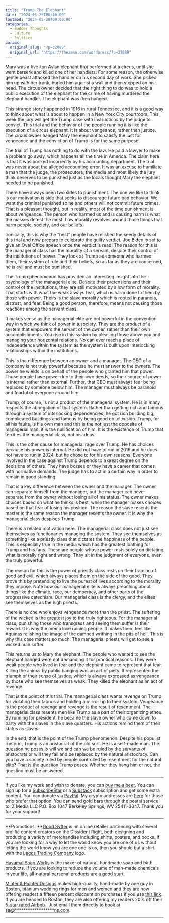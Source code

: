 ```yaml
---
title: "Trump The Elephant"
date: "2024-05-28T00:00:00"
lastmod: "2024-05-28T00:00:00"
categories:
  - Badder Thoughts
  - Culture
  - Politics
params:
  original_slug: "?p=32089"
  original_url: "https://thezman.com/wordpress/?p=32089"
---
```


Mary was a five-ton Asian elephant that performed at a circus, until she
went berserk and killed one of her handlers. For some reason, the
otherwise gentle beast attacked the handler on his second day of work.
She picked him up with her trunk, hurled him against a wall and then
stepped on his head. The circus owner decided that the right thing to do
was to hold a public execution of the elephant for the crime of having
murdered the elephant handler. The elephant was then hanged.

This strange story happened in 1916 in rural Tennessee, and it is a good
way to think about what is about to happen in a New York City courtroom.
This week the jury will get the Trump case with instructions by the
judge to convict. This trial and the behavior of the people running it
is like the execution of a circus elephant. It is about vengeance,
rather than justice. The circus owner hanged Mary the elephant to
satisfy the lust for vengeance and the conviction of Trump is for the
same purpose.

The trial of Trump has nothing to do with the law. He paid a lawyer to
make a problem go away, which happens all the time in America. The claim
here is that it was booked incorrectly by his accounting department. The
trial was never about the alleged accounting error. It was an excuse to
humiliate a man that the judge, the prosecutors, the media and most
likely the jury think deserves to be punished just as the locals thought
Mary the elephant needed to be punished.

There have always been two sides to punishment. The one we like to think
is our motivation is side that seeks to discourage future bad behavior.
We want the criminal punished so he and others will not commit future
crimes. That is a pleasant thought, but in reality, most of the time
punishment is about vengeance. The person who harmed us and is causing
harm is what the masses detest the most. Low morality revolves around
those things that harm people, society, and our beliefs.

Ironically, this is why the “best” people have relished the seedy
details of this trial and now prepare to celebrate the guilty verdict.
Joe Biden is set to give an Oval Office speech once the verdict is read.
The reason for this is the managerial class has the morality of a
servant, despite their control of the institutions of power. They look
at Trump as someone who harmed them, their system of rule and their
beliefs, so as far as they are concerned, he is evil and must be
punished.

The Trump phenomenon has provided an interesting insight into the
psychology of the managerial elite. Despite their pretensions and their
control of the institutions, they are still motivated by a low form of
morality. That starts with what the weak always fear, which is harm done
to them by those with power. Theirs is the slave morality which is
rooted in paranoia, distrust, and fear. Being a good person, therefore,
means not causing those reactions among the servant class.

It makes sense as the managerial elite are not powerful in the
convention way in which we think of power in a society. They are the
product of a system that empowers the servant of the owner, rather than
their own accomplishments. You rise in this system by pleasing those
above you and managing your horizontal relations. No can ever reach a
place of independence within the system as the system is built upon
interlocking relationships within the institutions.

This is the difference between an owner and a manager. The CEO of a
company is not truly powerful because he must answer to the owners. The
power he wields is on behalf of the people who granted him that power.
Those people have power due to their own deeds, so their source of power
is internal rather than external. Further, that CEO must always fear
being replaced by someone below him. The manager must always be paranoid
and fearful of everyone around him.

Trump, of course, is not a product of the managerial system. He is in
many respects the abnegation of that system. Rather than getting rich
and famous through a system of interlocking dependencies, he got rich
building big, complicated buildings and famous by being good on
television. Trump, for all his faults, is his own man and this is the
not just the opposite of managerial man, it is the nullification of him.
It is the existence of Trump that terrifies the managerial class, not
his ideas.

This is the other cause for managerial rage over Trump. He has choices
because his power is internal. He did not have to run in 2016 and he
does not have to run in 2024, but he chose to for his own reasons.
Everyone involved in the case against Trump depends to a great degree on
the decisions of others. They have bosses or they have a career that
comes with normative demands. The judge has to act in a certain way in
order to remain in good standing.

That is a key difference between the owner and the manager. The owner
can separate himself from the manager, but the manager can never
separate from the owner without losing all of his status. The owner
makes choices based on what he thinks is best, while the manager makes
choices based on that fear of losing his position. The reason the slave
resents the master is the same reason the manager resents the owner. It
is why the managerial class despises Trump.

There is a related motivation here. The managerial class does not just
see themselves as functionaries managing the system. They see themselves
as something like a priestly class that dictates the happiness of the
people. This is especially true in the media which has the greatest
loathing for Trump and his fans. These are people whose power rests
solely on dictating what is morally right and wrong. They sit in the
judgment of everyone, even the truly powerful.

The reason for this is the power of priestly class rests on their
framing of good and evil, which always places them on the side of the
good. They prove this by pretending to live the purest of lives
according to the morality they impose. Note how our managerial elite is
always preaching about things like the climate, race, our democracy, and
other parts of the progressive catechism. Our managerial class is the
clergy, and the elites see themselves as the high priests.

There is no one who enjoys vengeance more than the priest. The suffering
of the wicked is the greatest joy to the truly righteous. For the
managerial class, punishing those who transgress and seeing them suffer
is their reward. It is why the media love ruining people. It makes them
feel like Aquinas relishing the image of the damned writhing in the pits
of hell. This is why this case matters so much. The managerial priests
will get to see a wicked man suffer.

This returns us to Mary the elephant. The people who wanted to see the
elephant hanged were not demanding it for practical reasons. They were
weak people who lived in fear and the elephant came to represent that
fear. Killing the animal by public hanging was an act of piety. It
represented the triumph of their sense of justice, which is always
expressed as vengeance by those who see themselves as weak. They killed
the elephant as an act of revenge.

That is the point of this trial. The managerial class wants revenge on
Trump for violating their taboos and holding a mirror up to their
system. Vengeance is the product of revenge and revenge is the result of
resentment. The managerial class resents men like Trump as a part of
their organizing ethos. By running for president, he became the slave
owner who came down to party with the slaves in the slave quarters. His
actions remind them of their status as slaves.

In the end, that is the point of the Trump phenomenon. Despite his
populist rhetoric, Trump is an aristocrat of the old sort. He is a
self-made man. The question he poses is will we and can we be ruled by
the servants of aristocrats or will they fail and be replaced by the
natural aristocracy. Can you have a society ruled by people controlled
by resentment for the natural elite? That is the question Trump poses.
Whether they hang him or not, the question must be answered.

------------------------------------------------------------------------

If you like my work and wish to donate, you can
<a href="https://www.buymeacoffee.com/mujolulu" rel="noopener"
target="_blank">buy me a beer</a>. You can sign up for a
<a href="https://www.subscribestar.com/the-z-blog" rel="noopener"
target="_blank">SubscribeStar</a> or a
<a href="https://thedissident.substack.com/" rel="noopener"
target="_blank">Substack</a> subscription and get some extra content.
You can donate via <a
href="https://www.paypal.com/donate/?cmd=_s-xclick&amp;hosted_button_id=UDAS2Q8JYA6CN&amp;source=url"
rel="noopener" target="_blank">PayPal</a>. My crypto addresses are
<a href="https://thezman.com/wordpress/?page_id=22713" rel="noopener"
target="_blank">here</a> for those who prefer that option. You can send
gold bars through the postal service to: Z Media LLC P.O. Box 1047
Berkeley Springs, WV 25411-3047. Thank you for your support!

------------------------------------------------------------------------

**Promotions: **<a href="https://goodsvffer.com/" rel="noopener" target="_blank">Good
Svffer</a> is an online retailer partnering with several prolific
content creators on the Dissident Right, both designing and producing a
variety of merchandise including shirts, posters, and books. If you are
looking for a way to let the world know you are one of us without
letting the world know you are one one is us, then you should but a
shirt with the
<a href="https://goodsvffer.com/products/lagos-trading-company"
rel="noopener" target="_blank">Lagos Trading Company</a> logo.

<a href="https://havamalsoapworks.com/" rel="noopener"
target="_blank">Havamal Soap Works</a> is the maker of natural, handmade
soap and bath products. If you are looking to reduce the volume of
man-made chemicals in your life, all-natural personal products are a
good start.

<a href="https://www.minterandrichterdesigns.com/"
rel="noreferrer nofollow noopener" target="_blank">Minter &amp; Richter
Designs</a> makes high-quality, hand-made by one guy in Boston, titanium
wedding rings for men and women and they are now offering readers a
fifteen percent discount on purchases if you use
<a href="https://www.minterandrichterdesigns.com/discount/ZMAN"
rel="noreferrer nofollow noopener" target="_blank">this link</a>.
<span class="highlight"><span class="colour"><span class="font"><span class="size">If
you are headed to Boston, they are also offering my readers 20% off
their <a
href="https://www.airbnb.com/users/7988017/listings?user_id=7988017&amp;s=3"
rel="noopener noreferrer" target="_blank">5-star rated Airbnb</a>.  Just
email them directly to book at
<a href="mailto:sa***@*********************ns.com"
data-original-string="qc2iGkTj27+CbGm9Qbl1fA==cb7KXSYoW1LcK0R2YEu/TNx6buvRAZjCRzkuAjVyae6MEAOg4+YRB//9cndL0H+Oxz+"><span
class="apbct-email-encoder"
data-original-string="XG7cPI5TQeRsNVd30ekFFQ==cb7pH+QaRdzWjTeIeODY7+k2YrTC7IoiceQrDK0i2N8JCcCaC8bjM6YvskTevai1lTp"
title="This contact has been encoded by Anti-Spam by CleanTalk. Click to decode. To finish the decoding make sure that JavaScript is enabled in your browser.">sa<span
class="apbct-blur">***</span>@<span
class="apbct-blur">*********************</span>ns.com</span></a>.</span></span></span></span>

------------------------------------------------------------------------
